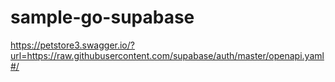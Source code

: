 # sample-go-supabase

https://petstore3.swagger.io/?url=https://raw.githubusercontent.com/supabase/auth/master/openapi.yaml#/
